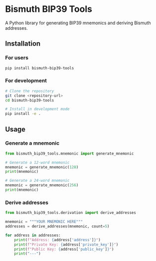 # Bismuth BIP39 Tools

A Python library for generating BIP39 mnemonics and deriving Bismuth addresses.

## Installation

### For users
```bash
pip install bismuth-bip39-tools
```

### For development
```bash
# Clone the repository
git clone <repository-url>
cd bismuth-bip39-tools

# Install in development mode
pip install -e .
```

## Usage

### Generate a mnemonic

```python
from bismuth_bip39_tools.mnemonic import generate_mnemonic

# Generate a 12-word mnemonic
mnemonic = generate_mnemonic(128)
print(mnemonic)

# Generate a 24-word mnemonic
mnemonic = generate_mnemonic(256)
print(mnemonic)
```

### Derive addresses

```python
from bismuth_bip39_tools.derivation import derive_addresses

mnemonic = """YOUR MNEMONIC HERE"""
addresses = derive_addresses(mnemonic, count=5)

for address in addresses:
    print(f"Address: {address['address']}")
    print(f"Private Key: {address['private_key']}")
    print(f"Public Key: {address['public_key']}")
    print("---")
```

